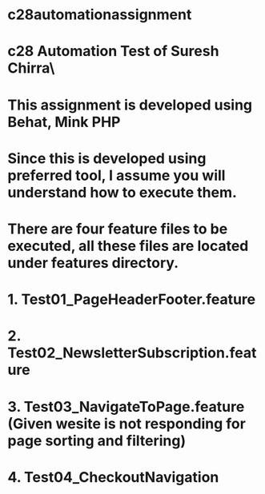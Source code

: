 # c28automationassignment
# c28 Automation Test of Suresh Chirra\
# This assignment is developed using Behat, Mink PHP
# Since this is developed using preferred tool, I assume you will understand how to execute them.
# There are four feature files to be executed, all these files are located under features directory.
#    1. Test01_PageHeaderFooter.feature
#    2. Test02_NewsletterSubscription.feature
#    3. Test03_NavigateToPage.feature (Given wesite is not responding for page sorting and filtering)
#    4. Test04_CheckoutNavigation
